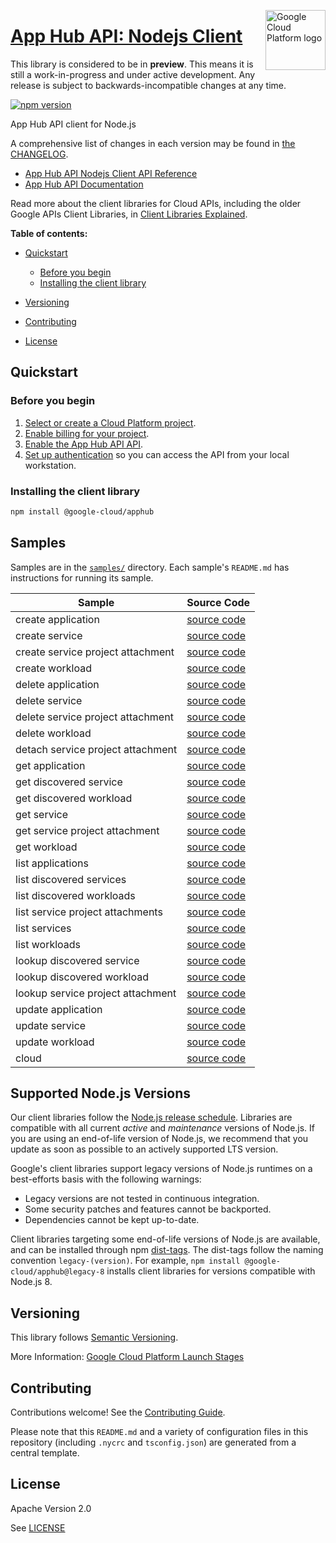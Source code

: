 [//]: # "This README.md file is auto-generated, all changes to this file will be lost."
[//]: # "The comments you see below are used to generate those parts of the template in later states."
<img src="https://avatars2.githubusercontent.com/u/2810941?v=3&s=96" alt="Google Cloud Platform logo" title="Google Cloud Platform" align="right" height="96" width="96"/>

# [App Hub API: Nodejs Client][homepage]

This library is considered to be in **preview**. This means it is still a
work-in-progress and under active development. Any release is subject to
backwards-incompatible changes at any time.

[![npm version](https://img.shields.io/npm/v/@google-cloud/apphub.svg)](https://www.npmjs.org/package/@google-cloud/apphub)

App Hub API client for Node.js

[//]: # "partials.introduction"

A comprehensive list of changes in each version may be found in
[the CHANGELOG][homepage_changelog].

* [App Hub API Nodejs Client API Reference](https://cloud.google.com/nodejs/docs/reference/apphub/latest)
* [App Hub API Documentation](https://cloud.google.com/app-hub/docs/overview)

Read more about the client libraries for Cloud APIs, including the older
Google APIs Client Libraries, in [Client Libraries Explained][explained].

[explained]: https://cloud.google.com/apis/docs/client-libraries-explained

**Table of contents:**

* [Quickstart](#quickstart)
  * [Before you begin](#before-you-begin)
  * [Installing the client library](#installing-the-client-library)

* [Versioning](#versioning)
* [Contributing](#contributing)
* [License](#license)

## Quickstart
### Before you begin

1.  [Select or create a Cloud Platform project][projects].
1.  [Enable billing for your project][billing].
1.  [Enable the App Hub API API][enable_api].
1.  [Set up authentication][auth] so you can access the
    API from your local workstation.
### Installing the client library

```bash
npm install @google-cloud/apphub
```

[//]: # "partials.body"

## Samples

Samples are in the [`samples/`][homepage_samples] directory. Each sample's `README.md` has instructions for running its sample.

| Sample                      | Source Code                       |
| --------------------------- | --------------------------------- |
| create application | [source code](https://github.com/googleapis/google-cloud-node/blob/main/packages/google-cloud-apphub/samples/generated/v1/app_hub.create_application.js) |
| create service | [source code](https://github.com/googleapis/google-cloud-node/blob/main/packages/google-cloud-apphub/samples/generated/v1/app_hub.create_service.js) |
| create service project attachment | [source code](https://github.com/googleapis/google-cloud-node/blob/main/packages/google-cloud-apphub/samples/generated/v1/app_hub.create_service_project_attachment.js) |
| create workload | [source code](https://github.com/googleapis/google-cloud-node/blob/main/packages/google-cloud-apphub/samples/generated/v1/app_hub.create_workload.js) |
| delete application | [source code](https://github.com/googleapis/google-cloud-node/blob/main/packages/google-cloud-apphub/samples/generated/v1/app_hub.delete_application.js) |
| delete service | [source code](https://github.com/googleapis/google-cloud-node/blob/main/packages/google-cloud-apphub/samples/generated/v1/app_hub.delete_service.js) |
| delete service project attachment | [source code](https://github.com/googleapis/google-cloud-node/blob/main/packages/google-cloud-apphub/samples/generated/v1/app_hub.delete_service_project_attachment.js) |
| delete workload | [source code](https://github.com/googleapis/google-cloud-node/blob/main/packages/google-cloud-apphub/samples/generated/v1/app_hub.delete_workload.js) |
| detach service project attachment | [source code](https://github.com/googleapis/google-cloud-node/blob/main/packages/google-cloud-apphub/samples/generated/v1/app_hub.detach_service_project_attachment.js) |
| get application | [source code](https://github.com/googleapis/google-cloud-node/blob/main/packages/google-cloud-apphub/samples/generated/v1/app_hub.get_application.js) |
| get discovered service | [source code](https://github.com/googleapis/google-cloud-node/blob/main/packages/google-cloud-apphub/samples/generated/v1/app_hub.get_discovered_service.js) |
| get discovered workload | [source code](https://github.com/googleapis/google-cloud-node/blob/main/packages/google-cloud-apphub/samples/generated/v1/app_hub.get_discovered_workload.js) |
| get service | [source code](https://github.com/googleapis/google-cloud-node/blob/main/packages/google-cloud-apphub/samples/generated/v1/app_hub.get_service.js) |
| get service project attachment | [source code](https://github.com/googleapis/google-cloud-node/blob/main/packages/google-cloud-apphub/samples/generated/v1/app_hub.get_service_project_attachment.js) |
| get workload | [source code](https://github.com/googleapis/google-cloud-node/blob/main/packages/google-cloud-apphub/samples/generated/v1/app_hub.get_workload.js) |
| list applications | [source code](https://github.com/googleapis/google-cloud-node/blob/main/packages/google-cloud-apphub/samples/generated/v1/app_hub.list_applications.js) |
| list discovered services | [source code](https://github.com/googleapis/google-cloud-node/blob/main/packages/google-cloud-apphub/samples/generated/v1/app_hub.list_discovered_services.js) |
| list discovered workloads | [source code](https://github.com/googleapis/google-cloud-node/blob/main/packages/google-cloud-apphub/samples/generated/v1/app_hub.list_discovered_workloads.js) |
| list service project attachments | [source code](https://github.com/googleapis/google-cloud-node/blob/main/packages/google-cloud-apphub/samples/generated/v1/app_hub.list_service_project_attachments.js) |
| list services | [source code](https://github.com/googleapis/google-cloud-node/blob/main/packages/google-cloud-apphub/samples/generated/v1/app_hub.list_services.js) |
| list workloads | [source code](https://github.com/googleapis/google-cloud-node/blob/main/packages/google-cloud-apphub/samples/generated/v1/app_hub.list_workloads.js) |
| lookup discovered service | [source code](https://github.com/googleapis/google-cloud-node/blob/main/packages/google-cloud-apphub/samples/generated/v1/app_hub.lookup_discovered_service.js) |
| lookup discovered workload | [source code](https://github.com/googleapis/google-cloud-node/blob/main/packages/google-cloud-apphub/samples/generated/v1/app_hub.lookup_discovered_workload.js) |
| lookup service project attachment | [source code](https://github.com/googleapis/google-cloud-node/blob/main/packages/google-cloud-apphub/samples/generated/v1/app_hub.lookup_service_project_attachment.js) |
| update application | [source code](https://github.com/googleapis/google-cloud-node/blob/main/packages/google-cloud-apphub/samples/generated/v1/app_hub.update_application.js) |
| update service | [source code](https://github.com/googleapis/google-cloud-node/blob/main/packages/google-cloud-apphub/samples/generated/v1/app_hub.update_service.js) |
| update workload | [source code](https://github.com/googleapis/google-cloud-node/blob/main/packages/google-cloud-apphub/samples/generated/v1/app_hub.update_workload.js) |
| cloud | [source code](https://github.com/googleapis/google-cloud-node/blob/main/packages/google-cloud-apphub/samples/generated/v1/snippet_metadata_google.cloud.apphub.v1.json) |


## Supported Node.js Versions

Our client libraries follow the [Node.js release schedule](https://github.com/nodejs/release#release-schedule).
Libraries are compatible with all current _active_ and _maintenance_ versions of
Node.js.
If you are using an end-of-life version of Node.js, we recommend that you update
as soon as possible to an actively supported LTS version.

Google's client libraries support legacy versions of Node.js runtimes on a
best-efforts basis with the following warnings:

* Legacy versions are not tested in continuous integration.
* Some security patches and features cannot be backported.
* Dependencies cannot be kept up-to-date.

Client libraries targeting some end-of-life versions of Node.js are available, and
can be installed through npm [dist-tags](https://docs.npmjs.com/cli/dist-tag).
The dist-tags follow the naming convention `legacy-(version)`.
For example, `npm install @google-cloud/apphub@legacy-8` installs client libraries
for versions compatible with Node.js 8.

## Versioning

This library follows [Semantic Versioning](http://semver.org/).

More Information: [Google Cloud Platform Launch Stages][launch_stages]

[launch_stages]: https://cloud.google.com/terms/launch-stages

## Contributing

Contributions welcome! See the [Contributing Guide](https://github.com/googleapis/google-cloud-node/blob/main/packages/google-cloud-apphub/CONTRIBUTING.md).

Please note that this `README.md`
and a variety of configuration files in this repository (including `.nycrc` and `tsconfig.json`)
are generated from a central template.

## License

Apache Version 2.0

See [LICENSE](https://github.com/googleapis/google-cloud-node/blob/main/packages/google-cloud-apphub/LICENSE)

[shell_img]: https://gstatic.com/cloudssh/images/open-btn.png
[projects]: https://console.cloud.google.com/project
[billing]: https://support.google.com/cloud/answer/6293499#enable-billing
[enable_api]: https://console.cloud.google.com/flows/enableapi?apiid=apphub.googleapis.com
[auth]: https://cloud.google.com/docs/authentication/external/set-up-adc-local
[homepage_samples]: https://github.com/googleapis/google-cloud-node/blob/main/packages/google-cloud-apphub/samples
[homepage_changelog]: https://github.com/googleapis/google-cloud-node/blob/main/packages/google-cloud-apphub/CHANGELOG.md
[homepage]: https://github.com/googleapis/google-cloud-node/blob/main/packages/google-cloud-apphub
